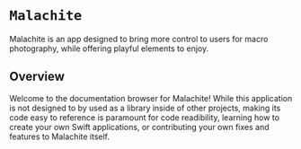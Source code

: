 # ``Malachite``

Malachite is an app designed to bring more control to users for macro photography, while offering playful elements to enjoy.

## Overview

Welcome to the documentation browser for Malachite! While this application is not designed to by used as a library inside of other projects, making its code easy to reference is paramount for code readibility, learning how to create your own Swift applications, or contributing your own fixes and features to Malachite itself.



